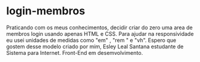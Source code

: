# login-membros
Praticando com os meus conhecimentos, decidir criar do zero uma area de membros login usando apenas HTML e CSS. Para ajudar na responsividade eu usei unidades de medidas como "em" , "rem " e "vh".  Espero que gostem desse modelo criado por mim, Esley Leal Santana estudante de Sistema para Internet. Front-End em desemvolvimento.
